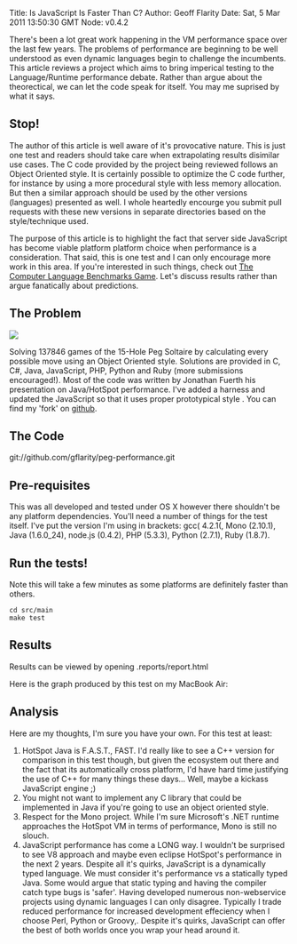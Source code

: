 Title: Is JavaScript Is Faster Than C?
Author: Geoff Flarity
Date: Sat, 5 Mar 2011 13:50:30 GMT 
Node: v0.4.2


There's been a lot great work happening in the VM performance space over the last few years. The problems of performance are beginning to be well understood as even dynamic languages begin to challenge the incumbents. This article reviews a project which aims to bring imperical testing to the Language/Runtime performance debate. Rather than argue about the theorectical, we can let the code speak for itself. You may me suprised by what it says.  

## Stop!

The author of this article is well aware of it's provocative nature. This is just one test and readers should take care when extrapolating results disimilar use cases. The C code provided by the project being reviewed follows an Object Oriented style. It is certainly possible to optimize the C code further, for instance by using a more procedural style with less memory allocation. But then a similar approach should be used by the other versions (languages) presented as well. I whole heartedly encourge you submit pull requests with these new versions in separate directories based on the style/technique used. 

The purpose of this article is to highlight the fact that server side JavaScript has become viable platform platform choice when performance is a consideration. That said, this is one test and I can only encourage more work in this area. If you're interested in such things, check out [The Computer Language Benchmarks Game](http://shootout.alioth.debian.org/). Let's discuss results rather than argue fanatically about predictions. 

## The Problem

<img src="/peg-performance/15-peg.jpg" style="float:none;" />

Solving 137846 games of the 15-Hole Peg Soltaire by calculating every possible move using an Object Oriented style. Solutions are provided in C, C#, Java, JavaScript, PHP, Python and Ruby (more submissions encouraged!). Most of the code was written by Jonathan Fuerth his presentation on Java/HotSpot performance. I've added a harness and updated the JavaScript so that it uses proper prototypical style . You can find my 'fork' on [github](https://github.com/gflarity/peg-performance).

## The Code

git://github.com/gflarity/peg-performance.git

## Pre-requisites

This was all developed and tested under OS X however there shouldn't be any platform dependencies. You'll need a number of things for the test itself. I've put the version I'm using in brackets: gcc( 4.2.1(, Mono (2.10.1), Java (1.6.0_24), node.js (0.4.2), PHP (5.3.3), Python (2.7.1), Ruby (1.8.7). 

## Run the tests!

Note this will take a few minutes as some platforms are definitely faster than others.

    cd src/main
    make test 


## Results

Results can be viewed by opening .reports/report.html

Here is the graph produced by this test on my MacBook Air:

## Analysis

Here are my thoughts, I'm sure you have your own. For this test at least:

1) HotSpot Java is F.A.S.T., FAST. I'd really like to see a C++ version for comparison in this test though, but given the ecosystem out there and the fact that its automatically cross platform, I'd have hard time justifying the use of C++ for many things these days... Well, maybe a kickass JavaScript engine ;)
2) You might not want to implement any C library that could be implemented in Java if you're going to use an object oriented style. 
3) Respect for the Mono project. While I'm sure Microsoft's .NET runtime approaches the HotSpot VM in terms of performance, Mono is still no slouch. 
4) JavaScript performance has come a LONG way. I wouldn't be surprised to see V8 approach and maybe even eclipse HotSpot's performance in the next 2 years. Despite all it's quirks, JavaScript is a dynamically typed language. We must consider it's performance vs a statically typed Java. Some would argue that static typing and having the compiler catch type bugs is 'safer'. Having developed numerous non-webservice projects using dynamic languages I can only disagree.  Typically I trade reduced performance for increased development effeciency when I choose Perl, Python or Groovy,. Despite it's quirks, JavaScript can offer the best of both worlds once you wrap your head around it. 





